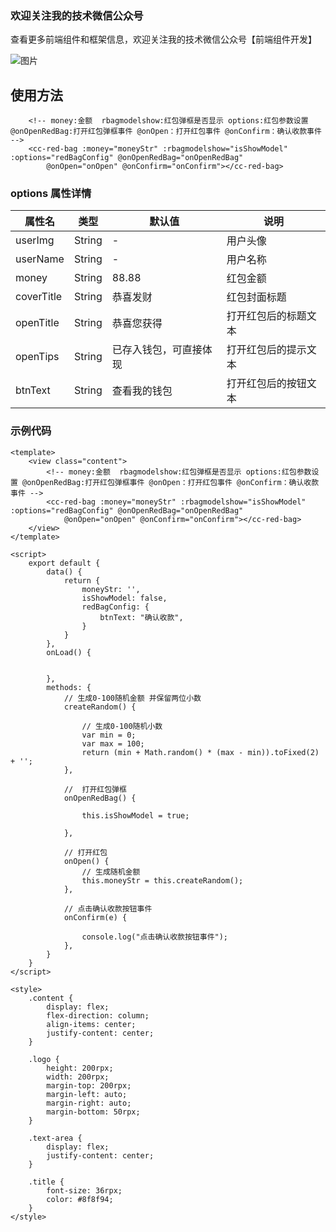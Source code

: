 
### 欢迎关注我的技术微信公众号

查看更多前端组件和框架信息，欢迎关注我的技术微信公众号【前端组件开发】

![图片](https://i.postimg.cc/RZ0sjnYP/front-End-Component.jpg)

## 使用方法

		<!-- money:金额  rbagmodelshow:红包弹框是否显示 options:红包参数设置 @onOpenRedBag:打开红包弹框事件 @onOpen：打开红包事件 @onConfirm：确认收款事件 -->
		<cc-red-bag :money="moneyStr" :rbagmodelshow="isShowModel" :options="redBagConfig" @onOpenRedBag="onOpenRedBag"
			@onOpen="onOpen" @onConfirm="onConfirm"></cc-red-bag>
	



### options 属性详情

| 属性名     | 类型   | 默认值                 | 说明                 |
| ---------- | ------ | ---------------------- | -------------------- |
| userImg    | String | -                      | 用户头像             |
| userName   | String | -                      | 用户名称             |
| money      | String | 88.88                  | 红包金额             |
| coverTitle | String | 恭喜发财               | 红包封面标题         |
| openTitle  | String | 恭喜您获得             | 打开红包后的标题文本 |
| openTips   | String | 已存入钱包，可直接体现 | 打开红包后的提示文本 |
| btnText    | String | 查看我的钱包           | 打开红包后的按钮文本 |

### 示例代码


```vue
<template>
	<view class="content">
		<!-- money:金额  rbagmodelshow:红包弹框是否显示 options:红包参数设置 @onOpenRedBag:打开红包弹框事件 @onOpen：打开红包事件 @onConfirm：确认收款事件 -->
		<cc-red-bag :money="moneyStr" :rbagmodelshow="isShowModel" :options="redBagConfig" @onOpenRedBag="onOpenRedBag"
			@onOpen="onOpen" @onConfirm="onConfirm"></cc-red-bag>
	</view>
</template>

<script>
	export default {
		data() {
			return {
				moneyStr: '',
				isShowModel: false,
				redBagConfig: {
					btnText: "确认收款",
				}
			}
		},
		onLoad() {


		},
		methods: {
			// 生成0-100随机金额 并保留两位小数
			createRandom() {

				// 生成0-100随机小数
				var min = 0;
				var max = 100;
				return (min + Math.random() * (max - min)).toFixed(2) + '';
			},

			//  打开红包弹框
			onOpenRedBag() {

				this.isShowModel = true;

			},

			// 打开红包
			onOpen() {
				// 生成随机金额
				this.moneyStr = this.createRandom();
			},

			// 点击确认收款按钮事件
			onConfirm(e) {

				console.log("点击确认收款按钮事件");
			},
		}
	}
</script>

<style>
	.content {
		display: flex;
		flex-direction: column;
		align-items: center;
		justify-content: center;
	}

	.logo {
		height: 200rpx;
		width: 200rpx;
		margin-top: 200rpx;
		margin-left: auto;
		margin-right: auto;
		margin-bottom: 50rpx;
	}

	.text-area {
		display: flex;
		justify-content: center;
	}

	.title {
		font-size: 36rpx;
		color: #8f8f94;
	}
</style>
```
